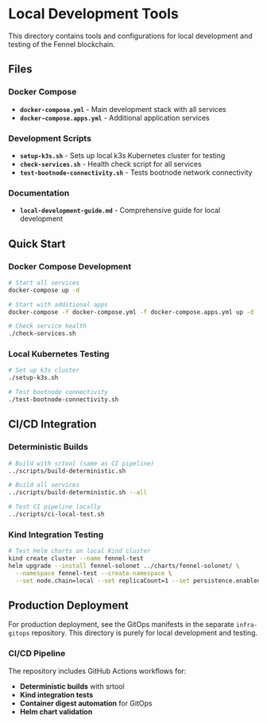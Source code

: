 # Local Development Tools

This directory contains tools and configurations for local development and testing of the Fennel blockchain.

## Files

### Docker Compose
- **`docker-compose.yml`** - Main development stack with all services
- **`docker-compose.apps.yml`** - Additional application services

### Development Scripts
- **`setup-k3s.sh`** - Sets up local k3s Kubernetes cluster for testing
- **`check-services.sh`** - Health check script for all services
- **`test-bootnode-connectivity.sh`** - Tests bootnode network connectivity

### Documentation
- **`local-development-guide.md`** - Comprehensive guide for local development

## Quick Start

### Docker Compose Development
```bash
# Start all services
docker-compose up -d

# Start with additional apps
docker-compose -f docker-compose.yml -f docker-compose.apps.yml up -d

# Check service health
./check-services.sh
```

### Local Kubernetes Testing
```bash
# Set up k3s cluster
./setup-k3s.sh

# Test bootnode connectivity
./test-bootnode-connectivity.sh
```

## CI/CD Integration

### Deterministic Builds
```bash
# Build with srtool (same as CI pipeline)
../scripts/build-deterministic.sh

# Build all services
../scripts/build-deterministic.sh --all

# Test CI pipeline locally
../scripts/ci-local-test.sh
```

### Kind Integration Testing
```bash
# Test Helm charts on local Kind cluster
kind create cluster --name fennel-test
helm upgrade --install fennel-solonet ../charts/fennel-solonet/ \
  --namespace fennel-test --create-namespace \
  --set node.chain=local --set replicaCount=1 --set persistence.enabled=false
```

## Production Deployment

For production deployment, see the GitOps manifests in the separate `infra-gitops` repository.
This directory is purely for local development and testing.

### CI/CD Pipeline
The repository includes GitHub Actions workflows for:
- **Deterministic builds** with srtool
- **Kind integration tests** 
- **Container digest automation** for GitOps
- **Helm chart validation** 